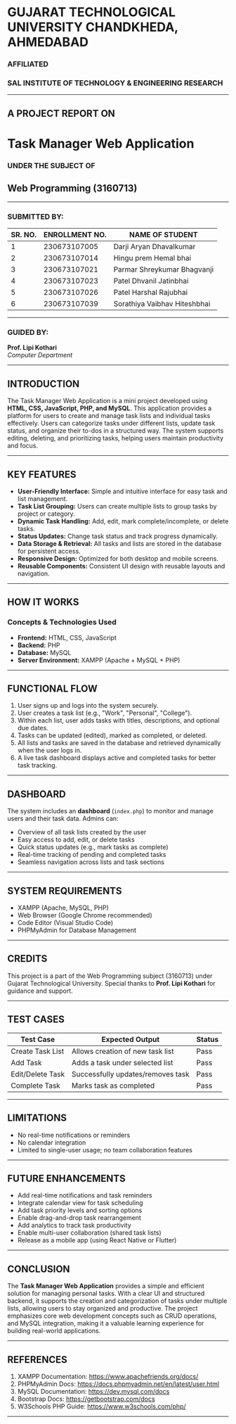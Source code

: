 # GUJARAT TECHNOLOGICAL UNIVERSITY CHANDKHEDA, AHMEDABAD

### AFFILIATED

### SAL INSTITUTE OF TECHNOLOGY & ENGINEERING RESEARCH

---

## A PROJECT REPORT ON

# Task Manager Web Application

### UNDER THE SUBJECT OF

## Web Programming (3160713)

---

### SUBMITTED BY:

| SR. NO. | ENROLLMENT NO. | NAME OF STUDENT              |
| ------- | -------------- | ---------------------------- |
| 1       | 230673107005   | Darji Aryan Dhavalkumar      |
| 2       | 230673107014   | Hingu prem Hemal bhai        |
| 3       | 230673107021   | Parmar Shreykumar Bhagvanji  |
| 4       | 230673107023   | Patel Dhvanil Jatinbhai      |
| 5       | 230673107026   | Patel Harshal Rajubhai       |
| 6       | 230673107039   | Sorathiya Vaibhav Hiteshbhai |

---

### GUIDED BY:

**Prof. Lipi Kothari**  
_Computer Department_

---

## INTRODUCTION

The Task Manager Web Application is a mini project developed using **HTML, CSS, JavaScript, PHP, and MySQL**. This application provides a platform for users to create and manage task lists and individual tasks effectively. Users can categorize tasks under different lists, update task status, and organize their to-dos in a structured way. The system supports editing, deleting, and prioritizing tasks, helping users maintain productivity and focus.

---

## KEY FEATURES

- **User-Friendly Interface:** Simple and intuitive interface for easy task and list management.
- **Task List Grouping:** Users can create multiple lists to group tasks by project or category.
- **Dynamic Task Handling:** Add, edit, mark complete/incomplete, or delete tasks.
- **Status Updates:** Change task status and track progress dynamically.
- **Data Storage & Retrieval:** All tasks and lists are stored in the database for persistent access.
- **Responsive Design:** Optimized for both desktop and mobile screens.
- **Reusable Components:** Consistent UI design with reusable layouts and navigation.

---

## HOW IT WORKS

### Concepts & Technologies Used

- **Frontend:** HTML, CSS, JavaScript
- **Backend:** PHP
- **Database:** MySQL
- **Server Environment:** XAMPP (Apache + MySQL + PHP)

---

## FUNCTIONAL FLOW

1. User signs up and logs into the system securely.
2. User creates a task list (e.g., "Work", "Personal", "College").
3. Within each list, user adds tasks with titles, descriptions, and optional due dates.
4. Tasks can be updated (edited), marked as completed, or deleted.
5. All lists and tasks are saved in the database and retrieved dynamically when the user logs in.
6. A live task dashboard displays active and completed tasks for better task tracking.

---

## DASHBOARD

The system includes an **dashboard** (`index.php`) to monitor and manage users and their task data. Admins can:

- Overview of all task lists created by the user
- Easy access to add, edit, or delete tasks
- Quick status updates (e.g., mark tasks as complete)
- Real-time tracking of pending and completed tasks
- Seamless navigation across lists and task sections

---

## SYSTEM REQUIREMENTS

- XAMPP (Apache, MySQL, PHP)
- Web Browser (Google Chrome recommended)
- Code Editor (Visual Studio Code)
- PHPMyAdmin for Database Management

---

## CREDITS

This project is a part of the Web Programming subject (3160713) under Gujarat Technological University. Special thanks to **Prof. Lipi Kothari** for guidance and support.

---

## TEST CASES

| Test Case        | Expected Output                   | Status |
| ---------------- | --------------------------------- | ------ |
| Create Task List | Allows creation of new task list  | Pass   |
| Add Task         | Adds a task under selected list   | Pass   |
| Edit/Delete Task | Successfully updates/removes task | Pass   |
| Complete Task    | Marks task as completed           | Pass   |

---

## LIMITATIONS

- No real-time notifications or reminders
- No calendar integration
- Limited to single-user usage; no team collaboration features

---

## FUTURE ENHANCEMENTS

- Add real-time notifications and task reminders
- Integrate calendar view for task scheduling
- Add task priority levels and sorting options
- Enable drag-and-drop task rearrangement
- Add analytics to track task productivity
- Enable multi-user collaboration (shared task lists)
- Release as a mobile app (using React Native or Flutter)

---

## CONCLUSION

The **Task Manager Web Application** provides a simple and efficient solution for managing personal tasks. With a clear UI and structured backend, it supports the creation and categorization of tasks under multiple lists, allowing users to stay organized and productive. The project emphasizes core web development concepts such as CRUD operations, and MySQL integration, making it a valuable learning experience for building real-world applications.

---

## REFERENCES

1. XAMPP Documentation: https://www.apachefriends.org/docs/
2. PHPMyAdmin Docs: https://docs.phpmyadmin.net/en/latest/user.html
3. MySQL Documentation: https://dev.mysql.com/docs
4. Bootstrap Docs: https://getbootstrap.com/docs
5. W3Schools PHP Guide: https://www.w3schools.com/php/

---
